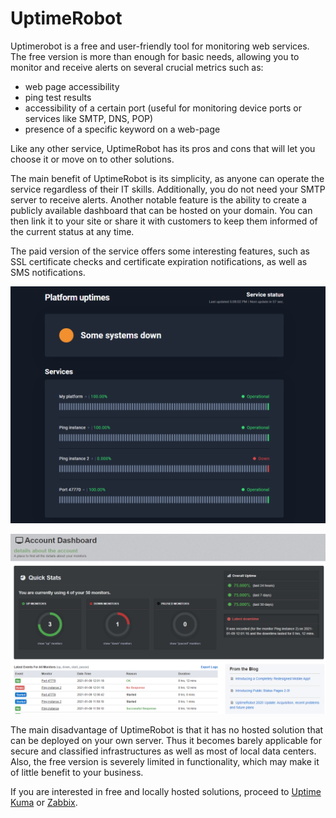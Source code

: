 # UptimeRobot

Uptimerobot is a free and user-friendly tool for monitoring web services. The free version is more than enough for basic needs, allowing you to monitor and receive alerts on several crucial metrics such as:

* web page accessibility
* ping test results
* accessibility of a certain port (useful for monitoring device ports or services like SMTP, DNS, POP)
* presence of a specific keyword on a web-page

Like any other service, UptimeRobot has its pros and cons that will let you choose it or move on to other solutions.

The main benefit of UptimeRobot is its simplicity, as anyone can operate the service regardless of their IT skills. Additionally, you do not need your SMTP server to receive alerts. Another notable feature is the ability to create a publicly available dashboard that can be hosted on your domain. You can then link it to your site or share it with customers to keep them informed of the current status at any time.

The paid version of the service offers some interesting features, such as SSL certificate checks and certificate expiration notifications, as well as SMS notifications.

![](../../../../on-premise/on-premise/maintenance/monitoring/attachments/image-20230810-134401.png)

![](../../../../on-premise/on-premise/maintenance/monitoring/attachments/image-20230810-134407.png)

The main disadvantage of UptimeRobot is that it has no hosted solution that can be deployed on your own server. Thus it becomes barely applicable for secure and classified infrastructures as well as most of local data centers. Also, the free version is severely limited in functionality, which may make it of little benefit to your business.

If you are interested in free and locally hosted solutions, proceed to [Uptime Kuma](uptime-kuma.md) or [Zabbix](zabbix.md).
